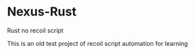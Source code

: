 # Nexus-Rust
Rust no recoil script

This is an old test project of recoil script automation for learning
